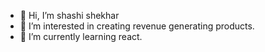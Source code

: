 - 👋 Hi, I’m shashi shekhar
- 👀 I’m interested in creating revenue generating products. 
- 🌱 I’m currently learning react. 

<!---
shashishekha/shashishekha is a ✨ special ✨ repository because its `README.md` (this file) appears on your GitHub profile.
You can click the Preview link to take a look at your changes.
--->
